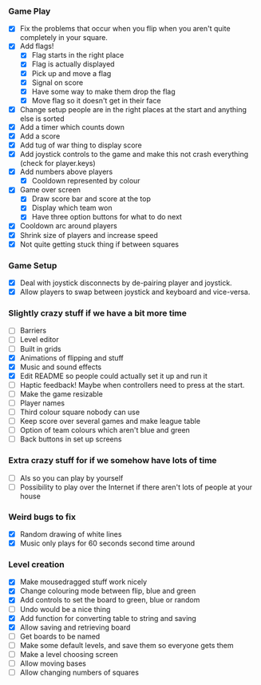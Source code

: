 ### Game Play
 - [x] Fix the problems that occur when you flip when you aren't quite completely in your square.
 - [x] Add flags!
    - [x] Flag starts in the right place
    - [x] Flag is actually displayed
    - [x] Pick up and move a flag
    - [x] Signal on score
    - [x] Have some way to make them drop the flag
    - [x] Move flag so it doesn't get in their face
 - [x] Change setup people are in the right places at the start and anything else is sorted
 - [x] Add a timer which counts down
 - [x] Add a score
 - [x] Add tug of war thing to display score
 - [x] Add joystick controls to the game and make this not crash everything (check for player.keys)
 - [x] Add numbers above players
    - [x] Cooldown represented by colour
 - [x] Game over screen
    - [x] Draw score bar and score at the top
    - [x] Display which team won
    - [x] Have three option buttons for what to do next
 - [x] Cooldown arc around players
 - [x] Shrink size of players and increase speed
 - [x] Not quite getting stuck thing if between squares

### Game Setup
 - [x] Deal with joystick disconnects by de-pairing player and joystick.
 - [x] Allow players to swap between joystick and keyboard and vice-versa.

### Slightly crazy stuff if we have a bit more time
 - [ ] Barriers
 - [ ] Level editor
 - [ ] Built in grids
 - [x] Animations of flipping and stuff
 - [x] Music and sound effects
 - [x] Edit README so people could actually set it up and run it
 - [ ] Haptic feedback! Maybe when controllers need to press at the start.
 - [ ] Make the game resizable
 - [ ] Player names
 - [ ] Third colour square nobody can use
 - [ ] Keep score over several games and make league table
 - [ ] Option of team colours which aren't blue and green
 - [ ] Back buttons in set up screens

### Extra crazy stuff for if we somehow have lots of time
 - [ ] AIs so you can play by yourself
 - [ ] Possibility to play over the Internet if there aren't lots of people at your house

### Weird bugs to fix
 - [x] Random drawing of white lines
 - [x] Music only plays for 60 seconds second time around

### Level creation
 - [x] Make mousedragged stuff work nicely
 - [x] Change colouring mode between flip, blue and green
 - [x] Add controls to set the board to green, blue or random
 - [ ] Undo would be a nice thing
 - [x] Add function for converting table to string and saving
 - [x] Allow saving and retrieving board
 - [ ] Get boards to be named
 - [ ] Make some default levels, and save them so everyone gets them
 - [ ] Make a level choosing screen
 - [ ] Allow moving bases
 - [ ] Allow changing numbers of squares
